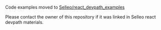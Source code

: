 Code examples moved to [Selleo/react_devpath_examples](https://github.com/Selleo/react_devpath_examples/tree/master/src/pages/Basic/BigListOptimizationExample)

Please contact the owner of this repository if it was linked in Selleo react devpath materials.
